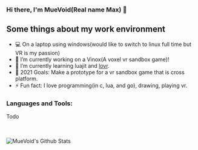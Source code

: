 ### Hi there, I'm MueVoid(Real name Max) 👋

## Some things about my work environment

- 💻 On a laptop using windows(would like to switch to linux full time but VR is my passion)
- 🔭 I’m currently working on a Vinox(A voxel vr sandbox game)!
- 🌱 I’m currently learning luajit and [lovr](https://lovr.org).
- 🥅 2021 Goals: Make a prototype for a vr sandbox game that is cross platform.
- ⚡ Fun fact: I love programming(in c, lua, and go), drawing, playing vr.

### Languages and Tools:

Todo

<br />
<br />


<img align="left" alt="MueVoid's Github Stats" src="https://github-readme-stats.vercel.app/api?username=MueVoid&show_icons=true&hide_border=true" />
